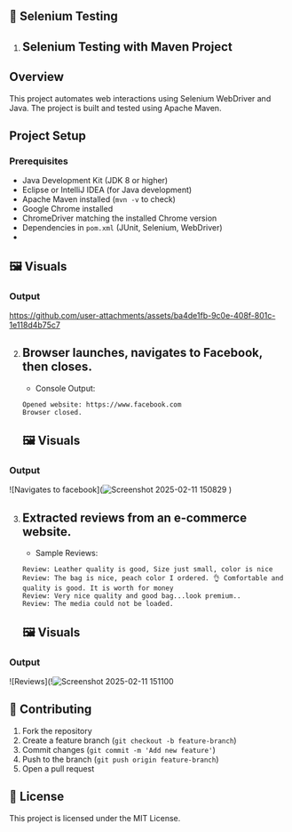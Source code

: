 ## 🧪 Selenium Testing

1. ## Selenium Testing with Maven Project

## Overview
This project automates web interactions using Selenium WebDriver and Java. The project is built and tested using Apache Maven.

## Project Setup
### Prerequisites
- Java Development Kit (JDK 8 or higher)
- Eclipse or IntelliJ IDEA (for Java development)
- Apache Maven installed (`mvn -v` to check)
- Google Chrome installed
- ChromeDriver matching the installed Chrome version
- Dependencies in `pom.xml` (JUnit, Selenium, WebDriver)
- 
 ## 🖼️ Visuals
 ### **Output**
  https://github.com/user-attachments/assets/ba4de1fb-9c0e-408f-801c-1e118d4b75c7



2. ## Browser launches, navigates to Facebook, then closes.
   - Console Output:
   ```
   Opened website: https://www.facebook.com
   Browser closed.
   ```
    ## 🖼️ Visuals
 ### **Output**
![Navigates to facebook](![Screenshot 2025-02-11 150829](https://github.com/user-attachments/assets/b5d6a491-f72c-4aea-b803-a02aadbce6e7)
)
 
3. ## Extracted reviews from an e-commerce website.
   - Sample Reviews:
   ```
   Review: Leather quality is good, Size just small, color is nice
   Review: The bag is nice, peach color I ordered. 👌 Comfortable and quality is good. It is worth for money
   Review: Very nice quality and good bag...look premium..
   Review: The media could not be loaded.
    ```
    ## 🖼️ Visuals
 ### **Output**
 ![Reviews](!![Screenshot 2025-02-11 151100](https://github.com/user-attachments/assets/5cde4905-2c8e-49af-926f-afc0f4484f06)

 
  

## 📌 Contributing
1. Fork the repository
2. Create a feature branch (`git checkout -b feature-branch`)
3. Commit changes (`git commit -m 'Add new feature'`)
4. Push to the branch (`git push origin feature-branch`)
5. Open a pull request

## 📄 License
This project is licensed under the MIT License.
